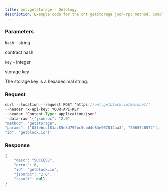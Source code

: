 ```yaml
---
title: ont:getstorage - Ontology
description: Example code for the ont:getstorage json-rpc method. Сomplete guide on how to use ont:getstorage json-rpc in GetBlock.io Web3 documentation.
---
```


### Parameters


`hash` - string

contract hash

`key` - integer

storage key

The storage key is a hexadecimal string.

### Request

``` java
curl --location --request POST 'https://ont.getblock.io/mainnet/' 
--header 'x-api-key: YOUR-API-KEY' 
--header 'Content-Type: application/json' 
--data-raw '{"jsonrpc": "2.0",
"method": "getstorage",
"params": ["03febccf81ac85e3d795bc5cbd4e84e907812aa3", "5065746572"],
"id": "getblock.io"}'
```

###  Response

``` java
{
    "desc": "SUCCESS",
    "error": 0,
    "id": "getblock.io",
    "jsonrpc": "2.0",
    "result": null
}
```

